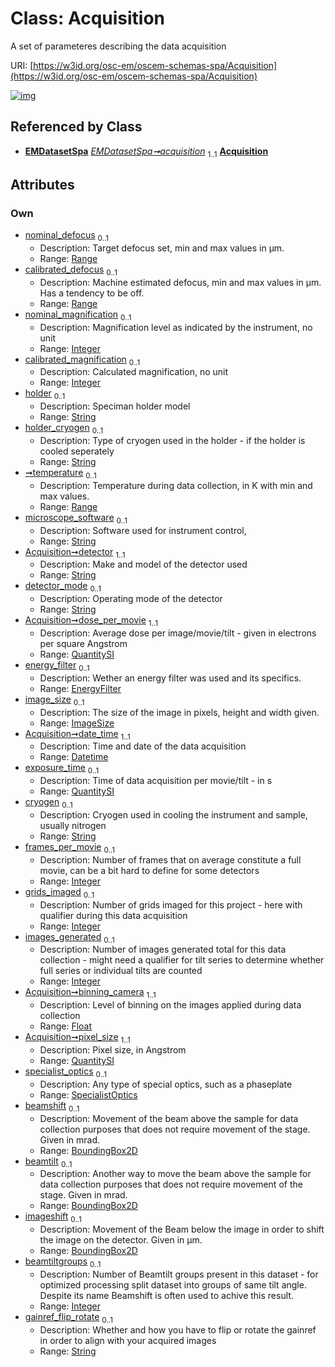 
# Class: Acquisition

A set of parameteres describing the data acquisition

URI: [https://w3id.org/osc-em/oscem-schemas-spa/Acquisition](https://w3id.org/osc-em/oscem-schemas-spa/Acquisition)


[![img](https://yuml.me/diagram/nofunky;dir:TB/class/[SpecialistOptics],[Range],[QuantitySI],[ImageSize],[EnergyFilter],[EMDatasetSpa],[BoundingBox2D],[BoundingBox2D]<imageshift%200..1-++[Acquisition&#124;nominal_magnification:integer%20%3F;calibrated_magnification:integer%20%3F;holder:string%20%3F;holder_cryogen:string%20%3F;microscope_software:string%20%3F;detector:string;detector_mode:string%20%3F;date_time:datetime;cryogen:string%20%3F;frames_per_movie:integer%20%3F;grids_imaged:integer%20%3F;images_generated:integer%20%3F;binning_camera:float;beamtiltgroups:integer%20%3F;gainref_flip_rotate:string%20%3F],[BoundingBox2D]<beamtilt%200..1-++[Acquisition],[BoundingBox2D]<beamshift%200..1-++[Acquisition],[SpecialistOptics]<specialist_optics%200..1-++[Acquisition],[QuantitySI]<pixel_size%201..1-++[Acquisition],[QuantitySI]<exposure_time%200..1-++[Acquisition],[ImageSize]<image_size%200..1-++[Acquisition],[EnergyFilter]<energy_filter%200..1-++[Acquisition],[QuantitySI]<dose_per_movie%201..1-++[Acquisition],[Range]<temperature%200..1-++[Acquisition],[Range]<calibrated_defocus%200..1-++[Acquisition],[Range]<nominal_defocus%200..1-++[Acquisition],[EMDatasetSpa]++-%20acquisition%201..1>[Acquisition])](https://yuml.me/diagram/nofunky;dir:TB/class/[SpecialistOptics],[Range],[QuantitySI],[ImageSize],[EnergyFilter],[EMDatasetSpa],[BoundingBox2D],[BoundingBox2D]<imageshift%200..1-++[Acquisition&#124;nominal_magnification:integer%20%3F;calibrated_magnification:integer%20%3F;holder:string%20%3F;holder_cryogen:string%20%3F;microscope_software:string%20%3F;detector:string;detector_mode:string%20%3F;date_time:datetime;cryogen:string%20%3F;frames_per_movie:integer%20%3F;grids_imaged:integer%20%3F;images_generated:integer%20%3F;binning_camera:float;beamtiltgroups:integer%20%3F;gainref_flip_rotate:string%20%3F],[BoundingBox2D]<beamtilt%200..1-++[Acquisition],[BoundingBox2D]<beamshift%200..1-++[Acquisition],[SpecialistOptics]<specialist_optics%200..1-++[Acquisition],[QuantitySI]<pixel_size%201..1-++[Acquisition],[QuantitySI]<exposure_time%200..1-++[Acquisition],[ImageSize]<image_size%200..1-++[Acquisition],[EnergyFilter]<energy_filter%200..1-++[Acquisition],[QuantitySI]<dose_per_movie%201..1-++[Acquisition],[Range]<temperature%200..1-++[Acquisition],[Range]<calibrated_defocus%200..1-++[Acquisition],[Range]<nominal_defocus%200..1-++[Acquisition],[EMDatasetSpa]++-%20acquisition%201..1>[Acquisition])

## Referenced by Class

 *  **[EMDatasetSpa](EMDatasetSpa.md)** *[EMDatasetSpa➞acquisition](EMDatasetSpa_acquisition.md)*  <sub>1..1</sub>  **[Acquisition](Acquisition.md)**

## Attributes


### Own

 * [nominal_defocus](nominal_defocus.md)  <sub>0..1</sub>
     * Description: Target defocus set, min and max values in µm.
     * Range: [Range](Range.md)
 * [calibrated_defocus](calibrated_defocus.md)  <sub>0..1</sub>
     * Description: Machine estimated defocus, min and max values in µm. Has a tendency to be off.
     * Range: [Range](Range.md)
 * [nominal_magnification](nominal_magnification.md)  <sub>0..1</sub>
     * Description: Magnification level as indicated by the instrument, no unit
     * Range: [Integer](types/Integer.md)
 * [calibrated_magnification](calibrated_magnification.md)  <sub>0..1</sub>
     * Description: Calculated magnification, no unit
     * Range: [Integer](types/Integer.md)
 * [holder](holder.md)  <sub>0..1</sub>
     * Description: Speciman holder model
     * Range: [String](types/String.md)
 * [holder_cryogen](holder_cryogen.md)  <sub>0..1</sub>
     * Description: Type of cryogen used in the holder - if the holder is cooled seperately
     * Range: [String](types/String.md)
 * [➞temperature](temperature_range.md)  <sub>0..1</sub>
     * Description: Temperature during data collection, in K with min and max values.
     * Range: [Range](Range.md)
 * [microscope_software](microscope_software.md)  <sub>0..1</sub>
     * Description: Software used for instrument control,
     * Range: [String](types/String.md)
 * [Acquisition➞detector](Acquisition_detector.md)  <sub>1..1</sub>
     * Description: Make and model of the detector used
     * Range: [String](types/String.md)
 * [detector_mode](detector_mode.md)  <sub>0..1</sub>
     * Description: Operating mode of the detector
     * Range: [String](types/String.md)
 * [Acquisition➞dose_per_movie](Acquisition_dose_per_movie.md)  <sub>1..1</sub>
     * Description: Average dose per image/movie/tilt - given in electrons per square Angstrom
     * Range: [QuantitySI](QuantitySI.md)
 * [energy_filter](energy_filter.md)  <sub>0..1</sub>
     * Description: Wether an energy filter was used and its specifics.
     * Range: [EnergyFilter](EnergyFilter.md)
 * [image_size](image_size.md)  <sub>0..1</sub>
     * Description: The size of the image in pixels, height and width given.
     * Range: [ImageSize](ImageSize.md)
 * [Acquisition➞date_time](Acquisition_date_time.md)  <sub>1..1</sub>
     * Description: Time and date of the data acquisition
     * Range: [Datetime](types/Datetime.md)
 * [exposure_time](exposure_time.md)  <sub>0..1</sub>
     * Description: Time of data acquisition per movie/tilt - in s
     * Range: [QuantitySI](QuantitySI.md)
 * [cryogen](cryogen.md)  <sub>0..1</sub>
     * Description: Cryogen used in cooling the instrument and sample, usually nitrogen
     * Range: [String](types/String.md)
 * [frames_per_movie](frames_per_movie.md)  <sub>0..1</sub>
     * Description: Number of frames that on average constitute a full movie, can be a bit hard to define for some detectors
     * Range: [Integer](types/Integer.md)
 * [grids_imaged](grids_imaged.md)  <sub>0..1</sub>
     * Description: Number of grids imaged for this project - here with qualifier during this data acquisition
     * Range: [Integer](types/Integer.md)
 * [images_generated](images_generated.md)  <sub>0..1</sub>
     * Description: Number of images generated total for this data collection - might need a qualifier for tilt series to determine whether full series or individual tilts are counted
     * Range: [Integer](types/Integer.md)
 * [Acquisition➞binning_camera](Acquisition_binning_camera.md)  <sub>1..1</sub>
     * Description: Level of binning on the images applied during data collection
     * Range: [Float](types/Float.md)
 * [Acquisition➞pixel_size](Acquisition_pixel_size.md)  <sub>1..1</sub>
     * Description: Pixel size, in Angstrom
     * Range: [QuantitySI](QuantitySI.md)
 * [specialist_optics](specialist_optics.md)  <sub>0..1</sub>
     * Description: Any type of special optics, such as a phaseplate
     * Range: [SpecialistOptics](SpecialistOptics.md)
 * [beamshift](beamshift.md)  <sub>0..1</sub>
     * Description: Movement of the beam above the sample for data collection purposes that does not require movement of the stage. Given in mrad.
     * Range: [BoundingBox2D](BoundingBox2D.md)
 * [beamtilt](beamtilt.md)  <sub>0..1</sub>
     * Description: Another way to move the beam above the sample for data collection purposes that does not require movement of the stage. Given in mrad.
     * Range: [BoundingBox2D](BoundingBox2D.md)
 * [imageshift](imageshift.md)  <sub>0..1</sub>
     * Description: Movement of the Beam below the image in order to shift the image on the detector. Given in µm.
     * Range: [BoundingBox2D](BoundingBox2D.md)
 * [beamtiltgroups](beamtiltgroups.md)  <sub>0..1</sub>
     * Description: Number of Beamtilt groups present in this dataset - for optimized processing split dataset into groups of same tilt angle. Despite its name Beamshift is often used to achive this result.
     * Range: [Integer](types/Integer.md)
 * [gainref_flip_rotate](gainref_flip_rotate.md)  <sub>0..1</sub>
     * Description: Whether and how you have to flip or rotate the gainref in order to align with your acquired images
     * Range: [String](types/String.md)
